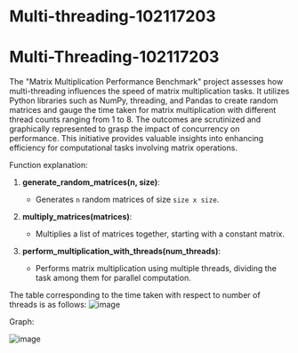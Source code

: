 # Multi-threading-102117203

# Multi-Threading-102117203

The "Matrix Multiplication Performance Benchmark" project assesses how multi-threading influences the speed of matrix multiplication tasks. It utilizes Python libraries such as NumPy, threading, and Pandas to create random matrices and gauge the time taken for matrix multiplication with different thread counts ranging from 1 to 8. The outcomes are scrutinized and graphically represented to grasp the impact of concurrency on performance. This initiative provides valuable insights into enhancing efficiency for computational tasks involving matrix operations.

Function explanation:
1. **generate_random_matrices(n, size)**:
   - Generates `n` random matrices of size `size x size`.

2. **multiply_matrices(matrices)**:
   - Multiplies a list of matrices together, starting with a constant matrix.

3. **perform_multiplication_with_threads(num_threads)**:
   - Performs matrix multiplication using multiple threads, dividing the task among them for parallel computation.

The table corresponding to the time taken with respect to number of threads is as follows:
![image](https://github.com/nitish027/Multi-threading-102117203/assets/142744015/191ae050-0cd3-4317-ba48-31ba267c862c)




Graph:

![image](https://github.com/nitish027/Multi-threading-102117203/assets/142744015/6aed3560-a814-491a-8171-02aa6ac42465)


